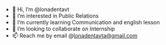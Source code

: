 - 👋 Hi, I’m @lonadentavt
- 👀 I’m interested in Public Relations
- 🌱 I’m currently learning Communication and english lesson
- 💞️ I’m looking to collaborate on Internship
- 📫 Reach me by email @lonadentavta@gmail.com

<!---
lonadentavt/lonadentavt is a ✨ special ✨ repository because its `README.md` (this file) appears on your GitHub profile.
You can click the Preview link to take a look at your changes.
--->
